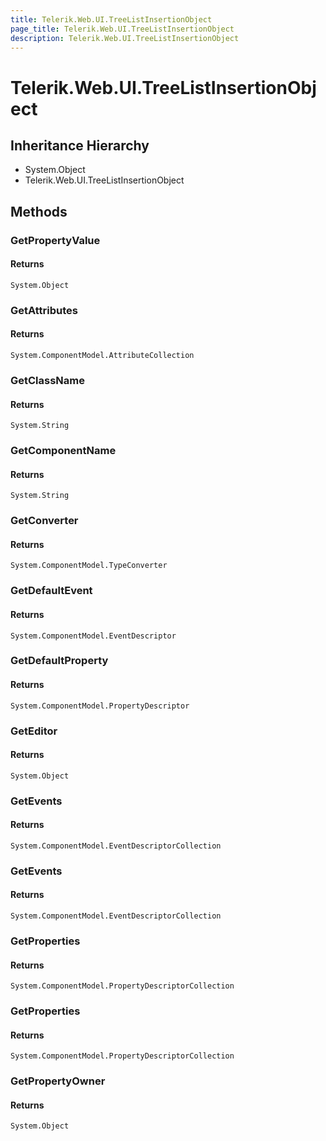 ```yaml
---
title: Telerik.Web.UI.TreeListInsertionObject
page_title: Telerik.Web.UI.TreeListInsertionObject
description: Telerik.Web.UI.TreeListInsertionObject
---
```


# Telerik.Web.UI.TreeListInsertionObject

## Inheritance Hierarchy

* System.Object
* Telerik.Web.UI.TreeListInsertionObject

## Methods

###  GetPropertyValue

#### Returns

`System.Object` 

###  GetAttributes

#### Returns

`System.ComponentModel.AttributeCollection` 

###  GetClassName

#### Returns

`System.String` 

###  GetComponentName

#### Returns

`System.String` 

###  GetConverter

#### Returns

`System.ComponentModel.TypeConverter` 

###  GetDefaultEvent

#### Returns

`System.ComponentModel.EventDescriptor` 

###  GetDefaultProperty

#### Returns

`System.ComponentModel.PropertyDescriptor` 

###  GetEditor

#### Returns

`System.Object` 

###  GetEvents

#### Returns

`System.ComponentModel.EventDescriptorCollection` 

###  GetEvents

#### Returns

`System.ComponentModel.EventDescriptorCollection` 

###  GetProperties

#### Returns

`System.ComponentModel.PropertyDescriptorCollection` 

###  GetProperties

#### Returns

`System.ComponentModel.PropertyDescriptorCollection` 

###  GetPropertyOwner

#### Returns

`System.Object` 

